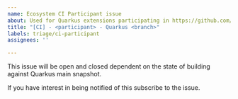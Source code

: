 ```yaml
---
name: Ecosystem CI Participant issue
about: Used for Quarkus extensions participating in https://github.com/quarkusio/quarkus-ecosystem-ci
title: "[CI] - <participant> - Quarkus <branch>"
labels: triage/ci-participant
assignees: ''

---
```


This issue will be open and closed dependent on the state of <participant repo url> building against Quarkus main snapshot.

If you have interest in being notified of this subscribe to the issue.
